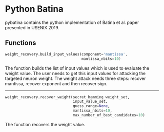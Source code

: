 # Python Batina
pybatina contains the python implementation of Batina et al. paper presented in USENIX 2019.

## Functions
```python
weight_recovery.build_input_values(component='mantissa',
                                   mantissa_nbits=10)
``` 
The function builds the list of input values which is used to evaluate the weight value.
The user needs to get this input values for attacking the targeted neuron weight. The
weight attack needs three steps: recover mantissa, recover exponent and then recover sign.

---

```python
weight_recovery.recover_weight(secret_hamming_weight_set,
                               input_value_set,
                               guess_range=None,
                               mantissa_nbits=10,
                               max_number_of_best_candidates=10)

```
The function recovers the weight value.
